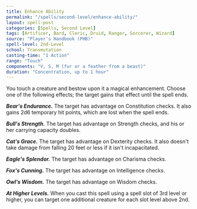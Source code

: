 ```yaml
---
title: Enhance Ability
permalink: "/spells/second-level/enhance-ability/"
layout: spell-post
categories: [Spells, Second Level]
tags: [Artificer, Bard, Cleric, Druid, Ranger, Sorcerer, Wizard]
source: "Player's Handbook (PHB)"
spell-level: 2nd-Level
school: Transmutation
casting-time: "1 Action"
range: "Touch"
components: "V, S, M (fur or a feather from a beast)"
duration: "Concentration, up to 1 hour"
---
```


You touch a creature and bestow upon it a magical enhancement. Choose one of the following effects; the target gains that effect until the spell ends.

***Bear's Endurance.*** The target has advantage on Constitution checks. It also gains 2d6 temporary hit points, which are lost when the spell ends.

***Bull's Strength.*** The target has advantage on Strength checks, and his or her carrying capacity doubles.

***Cat's Grace.*** The target has advantage on Dexterity checks. It also doesn't take damage from falling 20 feet or less if it isn't incapacitated.

***Eagle's Splendor.*** The target has advantage on Charisma checks.

***Fox's Cunning.*** The target has advantage on Intelligence checks.

***Owl's Wisdom.*** The target has advantage on Wisdom checks.

***At Higher Levels.*** When you cast this spell using a spell slot of 3rd level or higher, you can target one additional creature for each slot level above 2nd.
